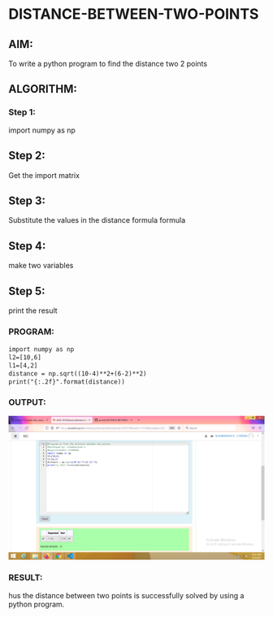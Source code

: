 # DISTANCE-BETWEEN-TWO-POINTS

## AIM:
To write a python program to find the distance two 2 points
## ALGORITHM:
### Step 1:
import numpy as np

## Step 2:
Get the import matrix

## Step 3:
Substitute the values in the distance formula formula

## Step 4:
make two variables

## Step 5:
print the result

### PROGRAM:
```
import numpy as np
l2=[10,6]
l1=[4,2]
distance = np.sqrt((10-4)**2+(6-2)**2)
print("{:.2f}".format(distance))
```
### OUTPUT:
![git log](Screenshotc.png)


### RESULT:
hus the distance between two points is successfully solved by using a python program.
